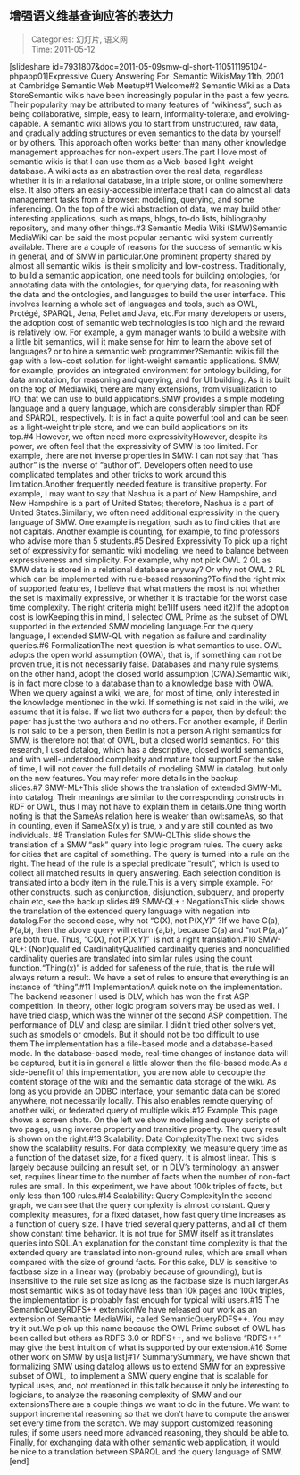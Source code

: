 增强语义维基查询应答的表达力
---
    
> Categories: 幻灯片, 语义网  
> Time: 2011-05-12
    
[slideshare id=7931807&doc=2011-05-09smw-ql-short-110511195104-phpapp01]Expressive Query Answering For  Semantic WikisMay 11th, 2001 at Cambridge Semantic Web Meetup#1 Welcome#2 Semantic Wiki as a Data StoreSemantic wikis have been increasingly popular in the past a few years. Their popularity may be attributed to many features of “wikiness”, such as being collaborative, simple, easy to learn, informality-tolerate, and evolving-capable. A semantic wiki allows you to start from unstructured, raw data, and gradually adding structures or even semantics to the data by yourself or by others. This approach often works better than many other knowledge management approaches for non-expert users.The part I love most of semantic wikis is that I can use them as a Web-based light-weight database. A wiki acts as an abstraction over the real data, regardless whether it is in a relational database, in a triple store, or online somewhere else. It also offers an easily-accessible interface that I can do almost all data management tasks from a browser: modeling, querying, and some inferencing. On the top of the wiki abstraction of data, we may build other interesting applications, such as maps, blogs, to-do lists, bibliography repository, and many other things.#3 Semantic Media Wiki (SMW)Semantic MediaWiki can be said the most popular semantic wiki system currently available. There are a couple of reasons for the success of semantic wikis in general, and of SMW in particular.One prominent property shared by almost all semantic wikis  is their simplicity and low-costness. Traditionally, to build a semantic application, one need tools for building ontologies, for annotating data with the ontologies, for querying data, for reasoning with the data and the ontologies, and languages to build the user interface. This involves learning a whole set of languages and tools, such as OWL, Protégé, SPARQL, Jena, Pellet and Java, etc.For many developers or users, the adoption cost of semantic web technologies is too high and the reward is relatively low. For example, a gym manager wants to build a website with a little bit semantics, will it make sense for him to learn the above set of languages? or to hire a semantic web programmer?Semantic wikis fill the gap with a low-cost solution for light-weight semantic applications. SMW, for example, provides an integrated environment for ontology building, for data annotation, for reasoning and querying, and for UI building. As it is built on the top of Mediawiki, there are many extensions, from visualization to I/O, that we can use to build applications.SMW provides a simple modeling language and a query language, which are considerably simpler than RDF and SPARQL, respectively. It is in fact a quite powerful tool and can be seen as a light-weight triple store, and we can build applications on its top.#4 However, we often need more expressivityHowever, despite its power, we often feel that the expressivity of SMW is too limited. For example, there are not inverse properties in SMW: I can not say that “has author” is the inverse of “author of”. Developers often need to use complicated templates and other tricks to work around this limitation.Another frequently needed feature is transitive property. For example, I may want to say that Nashua is a part of New Hampshire, and New Hampshire is a part of United States; therefore, Nashua is a part of United States.Similarly, we often need additional expressivity in the query language of SMW. One example is negation, such as to find cities that are not capitals. Another example is counting, for example, to find professors who advise more than 5 students.#5 Desired Expressivity To pick up a right set of expressivity for semantic wiki modeling, we need to balance between expressiveness and simplicity. For example, why not pick OWL 2 QL as SMW data is stored in a relational database anyway? Or why not OWL 2 RL which can be implemented with rule-based reasoning?To find the right mix of supported features, I believe that what matters the most is not whether the set is maximally expressive, or whether it is tractable for the worst case time complexity. The right criteria might be1)If users need it2)If the adoption cost is lowKeeping this in mind, I selected OWL Prime as the subset of OWL supported in the extended SMW modeling language.For the query language, I extended SMW-QL with negation as failure and cardinality queries.#6 FormalizationThe next question is what semantics to use. OWL adopts the open world assumption (OWA), that is, if something can not be proven true, it is not necessarily false. Databases and many rule systems, on the other hand, adopt the closed world assumption (CWA).Semantic wiki, is in fact more close to a database than to a knowledge base with OWA. When we query against a wiki, we are, for most of time, only interested in the knowledge mentioned in the wiki. If something is not said in the wiki, we assume that it is false. If we list two authors for a paper, then by default the paper has just the two authors and no others. For another example, if Berlin is not said to be a person, then Berlin is not a person.A right semantics for SMW, is therefore not that of OWL, but a closed world semantics. For this research, I used datalog, which has a descriptive, closed world semantics, and with well-understood complexity and mature tool support.For the sake of time, I will not cover the full details of modeling SMW in datalog, but only on the new features. You may refer more details in the backup slides.#7 SMW-ML+This slide shows the translation of extended SMW-ML into datalog. Their meanings are similar to the corresponding constructs in RDF or OWL, thus I may not have to explain them in details.One thing worth noting is that the SameAs relation here is weaker than owl:sameAs, so that in counting, even if SameAS(x,y) is true, x and y are still counted as two individuals.     #8 Translation Rules for SMW-QLThis slide shows the translation of a SMW “ask” query into logic program rules. The query asks for cities that are capital of something. The query is turned into a rule on the right. The head of the rule is a special predicate “result”, which is used to collect all matched results in query answering. Each selection condition is translated into a body item in the rule.This is a very simple example. For other constructs, such as conjunction, disjunction, subquery, and property chain etc, see the backup slides #9 SMW-QL+ : NegationsThis slide shows the translation of the extended query language with negation into datalog.For the second case, why not “C(X), not P(X,Y)” ?If we have C(a), P(a,b), then the above query will return {a,b}, because C(a) and “not P(a,a)” are both true. Thus, “C(X), not P(X,Y)”  is not a right translation.#10 SMW-QL+: (Non)qualified CardinalityQualified cardinality queries and nonqualified cardinality queries are translated into similar rules using the count function.“Thing(x)” is added for safeness of the rule, that is, the rule will always return a result. We have a set of rules to ensure that everything is an instance of “thing”.#11 ImplementationA quick note on the implementation. The backend reasoner I used is DLV, which has won the first ASP competition. In theory, other logic program solvers may be used as well. I have tried clasp, which was the winner of the second ASP competition. The performance of DLV and clasp are similar. I didn’t tried other solvers yet, such as smodels or cmodels. But it should not be too difficult to use them.The implementation has a file-based mode and a database-based mode. In the database-based mode, real-time changes of instance data will be captured, but it is in general a little slower than the file-based mode.As a side-benefit of this implementation, you are now able to decouple the content storage of the wiki and the semantic data storage of the wiki. As long as you provide an ODBC interface, your semantic data can be stored anywhere, not necessarily locally. This also enables remote querying of another wiki, or federated query of multiple wikis.#12 Example This page shows a screen shots. On the left we show modeling and query scripts of two pages, using inverse property and transitive property. The query result is shown on the right.#13 Scalability: Data ComplexityThe next two slides show the scalability results. For data complexity, we measure query time as a function of the dataset size, for a fixed query. It is almost linear. This is largely because building an result set, or in DLV’s terminology, an answer set, requires linear time to the number of facts when the number of non-fact rules are small. In this experiment, we have about 100k triples of facts, but only less than 100 rules.#14 Scalability: Query ComplexityIn the second graph, we can see that the query complexity is almost constant. Query complexity measures, for a fixed dataset, how fast query time increases as a function of query size. I have tried several query patterns, and all of them show constant time behavior. It is not true for SMW itself as it translates queries into SQL.An explanation for the constant time complexity is that the extended query are translated into non-ground rules, which are small when compared with the size of ground facts. For this sake, DLV is sensitive to factbase size in a linear way (probably because of grounding), but is insensitive to the rule set size as long as the factbase size is much larger.As most semantic wikis as of today have less than 10k pages and 100k triples, the implementation is probably fast enough for typical wiki users.#15 The SemanticQueryRDFS++ extensionWe have released our work as an extension of Semantic MediaWiki, called SemanticQueryRDFS++. You may try it out.We pick up this name because the OWL Prime subset of OWL has been called but others as RDFS 3.0 or RDFS++, and we believe “RDFS++” may give the best intuition of what is supported by our extension.#16 Some other work on SMW by us[a list]#17 SummarySummary, we have shown that formalizing SMW using datalog allows us to extend SMW for an expressive subset of OWL,  to implement a SMW query engine that is scalable for typical uses, and, not mentioned in this talk because it only be interesting to logicians, to analyze the reasoning complexity of SMW and our extensionsThere are a couple things we want to do in the future. We want to support incremental reasoning so that we don’t have to compute the answer set every time from the scratch. We may support customized reasoning rules; if some users need more advanced reasoning, they should be able to. Finally, for exchanging data with other semantic web application, it would be nice to a translation between SPARQL and the query language of SMW.[end]     
    